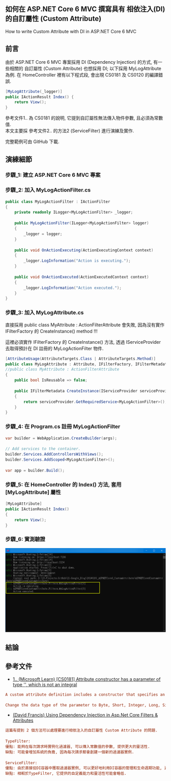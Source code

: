 ## 如何在 ASP.NET Core 6 MVC 撰寫具有 相依注入(DI) 的自訂屬性 (Custom Attribute)
How to write Custom Attribute with DI in ASP.NET Core 6 MVC   

## 前言

由於 ASP.NET Core 6 MVC 專案採用 DI (Dependency Injection) 的方式, 有一些相關的 自訂屬性 (Custom Attribute) 也想採用 DI; 以下採用 MyLogAttribute 為例. 在 HomeController 裡有以下程式段, 會出現 CS0181 及 CS0120 的編譯錯誤. 

```csharp
[MyLogAttribute(_logger)]
public IActionResult Index() {
    return View();
}
```

參考文件1.. 為 CS0181 的說明, 它提到自訂屬性無法傳入物件參數, 且必須為常數值.  
本文主要採 參考文件2.. 的方法2 (ServiceFilter) 進行演練及實作.  

完整範例可由 GitHub 下載.  

<!--more-->

## 演練細節

### 步驟_1: 建立 ASP.NET Core 6 MVC 專案

### 步驟_2: 加入 MyLogActionFilter.cs

```csharp
public class MyLogActionFilter : IActionFilter
{
	private readonly ILogger<MyLogActionFilter> _logger;

	public MyLogActionFilter(ILogger<MyLogActionFilter> logger)
	{
		_logger = logger;
	}

	public void OnActionExecuting(ActionExecutingContext context)
	{
		_logger.LogInformation("Action is executing.");
	}

	public void OnActionExecuted(ActionExecutedContext context)
	{
		_logger.LogInformation("Action executed.");
	}
}
```

### 步驟_3: 加入 MyLogAttribute.cs

直接採用 public class MyAttribute : ActionFilterAttribute 會失敗, 因為沒有實作 IFilterFactory 的 CreateInstance() method !!!   

這裡必須實作 IFilterFactory 的 CreateInstance() 方法, 透過 IServiceProvider 去取得預計在 DI 註冊的 MyLogActionFilter 物件.  

```csharp
[AttributeUsage(AttributeTargets.Class | AttributeTargets.Method)]
public class MyLogAttribute : Attribute, IFilterFactory, IFilterMetadata
//public class MyAttribute : ActionFilterAttribute
{
	public bool IsReusable => false;

	public IFilterMetadata CreateInstance(IServiceProvider serviceProvider)
	{
		return serviceProvider.GetRequiredService<MyLogActionFilter>();
	}
}
```

### 步驟_4: 在 Program.cs 註冊 MyLogActionFilter

```csharp
var builder = WebApplication.CreateBuilder(args);

// Add services to the container.
builder.Services.AddControllersWithViews();
builder.Services.AddScoped<MyLogActionFilter>();

var app = builder.Build();
```

### 步驟_5: 在 HomeController 的 Index() 方法, 套用 [MyLogAttribute] 屬性

```csharp
[MyLogAttribute]
public IActionResult Index()
{
	return View();
}
```

### 步驟_6: 實測驗證
![11 TestResult](pictures/11-TestResult.png)  

## 結論


## 參考文件

* <a href="https://learn.microsoft.com/en-us/dotnet/visual-basic/misc/bc30045" target="_blank">1.. (Microsoft Learn) [CS0181] Attribute constructor has a parameter of type '<type>', which is not an integral</a>  
```ini
A custom attribute definition includes a constructor that specifies an invalid data type for a parameter. Attributes can take only certain data types as parameters, because only those types can be serialized into the metadata for the assembly.

Change the data type of the parameter to Byte, Short, Integer, Long, Single, Double, Char, String, Boolean, System.Type, or an enumeration type.
```

* <a href="https://blog.iamdavidfrancis.com/posts/aspnet-filter-dependency-injection/" target="_blank">(David Francis) Using Dependency Injection in Asp.Net Core Filters & Attributes</a>  
```ini
這篇有提到 2 個方法可以處理要進行相依注入的自訂屬性 Custom Attribute 的問題.

TypeFilter:  
優點: 能夠在每次請求時實例化過濾器, 可以傳入常數值的參數, 提供更大的靈活性. 
缺點: 可能會增加系統的負擔, 因為每次請求都會創建一個新的過濾器實例. 

ServiceFilter:  
優點: 由於直接從DI容器中獲取過濾器實例, 可以更好地利用DI容器的管理和生命週期功能, 減少重複創建實例的開銷. 
缺點: 相較於TypeFilter, 它提供的自定義能力和靈活性可能會略低.
```


